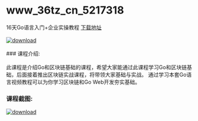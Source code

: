 # www_36tz_cn_5217318
16天Go语言入门+企业实操教程
[下载地址](http://www.36tz.cn/article/5217318 "下载地址")
<br/></br>[![download](http://36tz.cn/muke_img/2020_12_1-140-300x161.png "下载地址")](http://www.36tz.cn/article/5217318 "下载地址")
<br/></br>### 课程介绍:<br/></br>此课程是介绍Go和区块链基础的课程，希望大家能通过此课程学习Go和区块链基础，后面接着推出区块链实战课程，将带领大家基础与实战。
通过学习本套Go语言视频教程可以为你学习区块链和Go Web开发夯实基础。

### 课程截图:
[![download](http://36tz.cn/muke_img/2020_12_2-134.png "下载地址")](http://www.36tz.cn/article/5217318 "下载地址")
